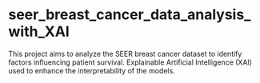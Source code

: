 # seer_breast_cancer_data_analysis_with_XAI
This project aims to analyze the SEER breast cancer dataset to identify factors influencing patient survival. Explainable Artificial Intelligence (XAI) used to enhance the interpretability of the models. 
